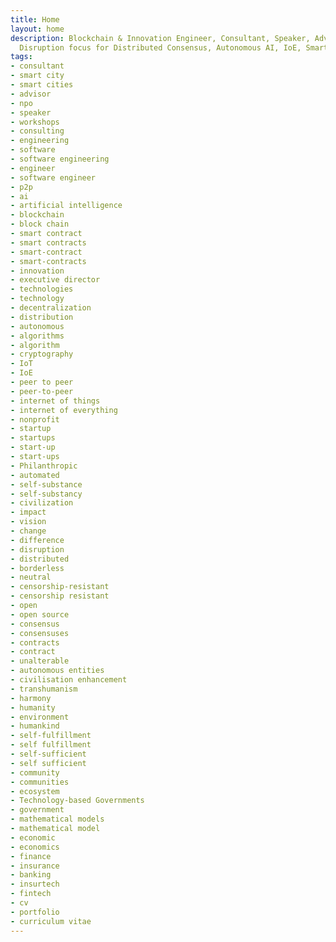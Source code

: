```yaml
---
title: Home
layout: home
description: Blockchain & Innovation Engineer, Consultant, Speaker, Advisor and NPO activities.
  Disruption focus for Distributed Consensus, Autonomous AI, IoE, SmartCities.
tags:
- consultant
- smart city
- smart cities
- advisor
- npo
- speaker
- workshops
- consulting
- engineering
- software
- software engineering
- engineer
- software engineer
- p2p
- ai
- artificial intelligence
- blockchain
- block chain
- smart contract
- smart contracts
- smart-contract
- smart-contracts
- innovation
- executive director
- technologies
- technology
- decentralization
- distribution
- autonomous
- algorithms
- algorithm
- cryptography
- IoT
- IoE
- peer to peer
- peer-to-peer
- internet of things
- internet of everything
- nonprofit
- startup
- startups
- start-up
- start-ups
- Philanthropic
- automated
- self-substance
- self-substancy
- civilization
- impact
- vision
- change
- difference
- disruption
- distributed
- borderless
- neutral
- censorship-resistant
- censorship resistant
- open
- open source
- consensus
- consensuses
- contracts
- contract
- unalterable
- autonomous entities
- civilisation enhancement
- transhumanism
- harmony
- humanity
- environment
- humankind
- self-fulfillment
- self fulfillment
- self-sufficient
- self sufficient
- community
- communities
- ecosystem
- Technology-based Governments
- government
- mathematical models
- mathematical model
- economic
- economics
- finance
- insurance
- banking
- insurtech
- fintech
- cv
- portfolio
- curriculum vitae
---
```


